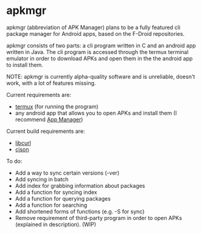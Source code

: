 # apkmgr
apkmgr (abbreviation of APK Manager) plans to be a fully featured cli package manager for Android apps, based on the F-Droid repositories.

apkmgr consists of two parts: a cli program written in C and an android app written in Java. The cli program is accessed through the termux terminal emulator in order to download APKs and open them in the the android app to install them.

NOTE: apkmgr is currently alpha-quality software and is unreliable, doesn't work, with a lot of features missing.

Current requirements are:
* [termux](https://f-droid.org/en/packages/com.termux/) (for running the program)
* any android app that allows you to open APKs and install them (I recommend [App Manager](https://fdroid.gitlab.io/fdroid-website/en/packages/io.github.muntashirakon.AppManager/))

Current build requirements are:
* [libcurl](https://curl.se/libcurl)
* [cjson](https://github.com/DaveGamble/cJSON)

To do:
* Add a way to sync certain versions (-ver)
* Add syncing in batch
* Add index for grabbing information about packages
* Add a function for syncing index
* Add a function for querying packages
* Add a function for searching
* Add shortened forms of functions (e.g. -S for sync)
* Remove requirement of third-party program in order to open APKs (explained in description). (WIP) 
